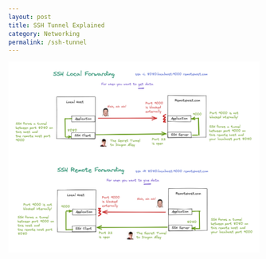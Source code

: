 ```yaml
---
layout: post
title: SSH Tunnel Explained
category: Networking
permalink: /ssh-tunnel
---
```



[![SSH Tunnel Diagram](/assets/images/posts/ssh-tunnel-full.png)](/assets/images/posts/ssh-tunnel-full.png)

